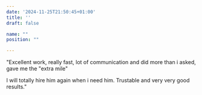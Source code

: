 ```yaml
---
date: '2024-11-25T21:50:45+01:00'
title: ''
draft: false

name: ""
position: ""

---
```


"Excellent work, really fast, lot of communication and did more than i asked, gave me the "extra mile"

I will totally hire him again when i need him.
Trustable and very very good results."